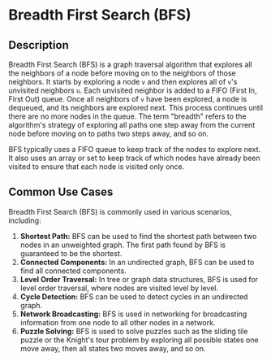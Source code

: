 # Breadth First Search (BFS)

## Description

Breadth First Search (BFS) is a graph traversal algorithm that explores all the neighbors of a node before moving on to the neighbors of those neighbors. It starts by exploring a node `v` and then explores all of `v`'s unvisited neighbors `u`. Each unvisited neighbor is added to a FIFO (First In, First Out) queue. Once all neighbors of `v` have been explored, a node is dequeued, and its neighbors are explored next. This process continues until there are no more nodes in the queue. The term "breadth" refers to the algorithm's strategy of exploring all paths one step away from the current node before moving on to paths two steps away, and so on.

BFS typically uses a FIFO queue to keep track of the nodes to explore next. It also uses an array or set to keep track of which nodes have already been visited to ensure that each node is visited only once.

## Common Use Cases

Breadth First Search (BFS) is commonly used in various scenarios, including:

1. **Shortest Path:** BFS can be used to find the shortest path between two nodes in an unweighted graph. The first path found by BFS is guaranteed to be the shortest.
2. **Connected Components:** In an undirected graph, BFS can be used to find all connected components.
3. **Level Order Traversal:** In tree or graph data structures, BFS is used for level order traversal, where nodes are visited level by level.
4. **Cycle Detection:** BFS can be used to detect cycles in an undirected graph.
5. **Network Broadcasting:** BFS is used in networking for broadcasting information from one node to all other nodes in a network.
6. **Puzzle Solving:** BFS is used to solve puzzles such as the sliding tile puzzle or the Knight's tour problem by exploring all possible states one move away, then all states two moves away, and so on.
